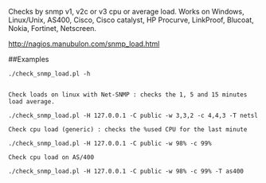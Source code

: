 Checks by snmp v1, v2c or v3 cpu or average load. 
Works on Windows, Linux/Unix, AS400, Cisco, Cisco catalyst, HP Procurve, LinkProof, Blucoat, Nokia, Fortinet, Netscreen.

http://nagios.manubulon.com/snmp_load.html

##Examples

```
./check_snmp_load.pl -h


Check loads on linux with Net-SNMP : checks the 1, 5 and 15 minutes load average.

./check_snmp_load.pl -H 127.0.0.1 -C public -w 3,3,2 -c 4,4,3 -T netsl

Check cpu load (generic) : checks the %used CPU for the last minute

./check_snmp_load.pl -H 127.0.0.1 -C public -w 98% -c 99%

Check cpu load on AS/400

./check_snmp_load.pl -H 127.0.0.1 -C public -w 98% -c 99% -T as400
```
